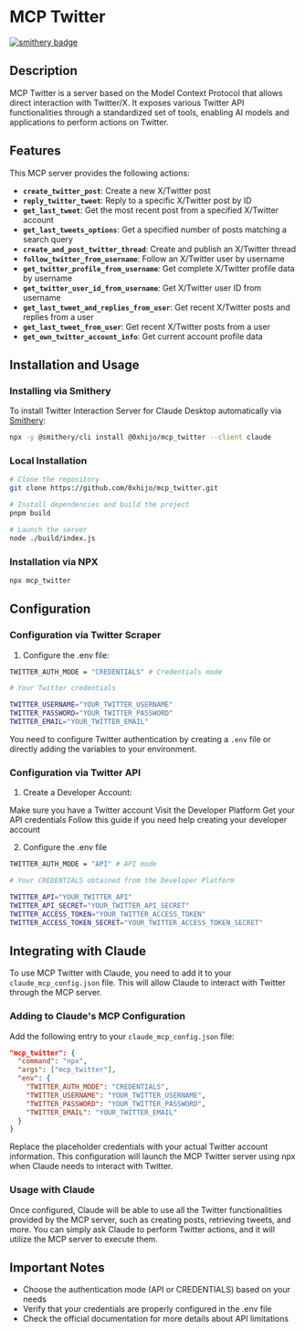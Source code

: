 # MCP Twitter

[![smithery badge](https://smithery.ai/badge/@0xhijo/mcp_twitter)](https://smithery.ai/server/@0xhijo/mcp_twitter)

## Description
MCP Twitter is a server based on the Model Context Protocol that allows direct interaction with Twitter/X. It exposes various Twitter API functionalities through a standardized set of tools, enabling AI models and applications to perform actions on Twitter.

## Features

This MCP server provides the following actions:

- **`create_twitter_post`**: Create a new X/Twitter post
- **`reply_twitter_tweet`**: Reply to a specific X/Twitter post by ID
- **`get_last_tweet`**: Get the most recent post from a specified X/Twitter account
- **`get_last_tweets_options`**: Get a specified number of posts matching a search query
- **`create_and_post_twitter_thread`**: Create and publish an X/Twitter thread
- **`follow_twitter_from_username`**: Follow an X/Twitter user by username
- **`get_twitter_profile_from_username`**: Get complete X/Twitter profile data by username
- **`get_twitter_user_id_from_username`**: Get X/Twitter user ID from username
- **`get_last_tweet_and_replies_from_user`**: Get recent X/Twitter posts and replies from a user
- **`get_last_tweet_from_user`**: Get recent X/Twitter posts from a user
- **`get_own_twitter_account_info`**: Get current account profile data

## Installation and Usage

### Installing via Smithery

To install Twitter Interaction Server for Claude Desktop automatically via [Smithery](https://smithery.ai/server/@0xhijo/mcp_twitter):

```bash
npx -y @smithery/cli install @0xhijo/mcp_twitter --client claude
```

### Local Installation

```bash
# Clone the repository
git clone https://github.com/0xhijo/mcp_twitter.git

# Install dependencies and build the project
pnpm build

# Launch the server
node ./build/index.js
```
### Installation via NPX
```bash
npx mcp_twitter
```

## Configuration 

### Configuration via Twitter Scraper

1. Configure the .env file:

```sh
TWITTER_AUTH_MODE = "CREDENTIALS" # Credentials mode

# Your Twitter credentials

TWITTER_USERNAME="YOUR_TWITTER_USERNAME"
TWITTER_PASSWORD="YOUR_TWITTER_PASSWORD"
TWITTER_EMAIL="YOUR_TWITTER_EMAIL"
```

You need to configure Twitter authentication by creating a `.env` file or directly adding the variables to your environment.

### Configuration via Twitter API

1. Create a Developer Account:

Make sure you have a Twitter account
Visit the Developer Platform
Get your API credentials
Follow this guide if you need help creating your developer account

2. Configure the .env file

```sh
TWITTER_AUTH_MODE = "API" # API mode

# Your CREDENTIALS obtained from the Developer Platform

TWITTER_API="YOUR_TWITTER_API"
TWITTER_API_SECRET="YOUR_TWITTER_API_SECRET"
TWITTER_ACCESS_TOKEN="YOUR_TWITTER_ACCESS_TOKEN"
TWITTER_ACCESS_TOKEN_SECRET="YOUR_TWITTER_ACCESS_TOKEN_SECRET"
```
## Integrating with Claude
To use MCP Twitter with Claude, you need to add it to your `claude_mcp_config.json` file. This will allow Claude to interact with Twitter through the MCP server.

### Adding to Claude's MCP Configuration
Add the following entry to your `claude_mcp_config.json` file:

```json
"mcp_twitter": {
  "command": "npx",
  "args": ["mcp_twitter"],
  "env": {
    "TWITTER_AUTH_MODE": "CREDENTIALS",
    "TWITTER_USERNAME": "YOUR_TWITTER_USERNAME",
    "TWITTER_PASSWORD": "YOUR_TWITTER_PASSWORD",
    "TWITTER_EMAIL": "YOUR_TWITTER_EMAIL"
  }
}
```
Replace the placeholder credentials with your actual Twitter account information. This configuration will launch the MCP Twitter server using npx when Claude needs to interact with Twitter.

### Usage with Claude
Once configured, Claude will be able to use all the Twitter functionalities provided by the MCP server, such as creating posts, retrieving tweets, and more. You can simply ask Claude to perform Twitter actions, and it will utilize the MCP server to execute them.




## Important Notes
- Choose the authentication mode (API or CREDENTIALS) based on your needs
- Verify that your credentials are properly configured in the .env file
- Check the official documentation for more details about API limitations
